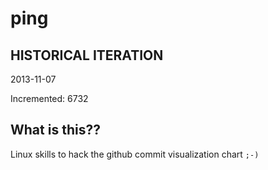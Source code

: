 # ping

## HISTORICAL ITERATION
2013-11-07

Incremented: 6732

## What is this?? 
Linux skills to hack the github commit visualization chart `;-)`
